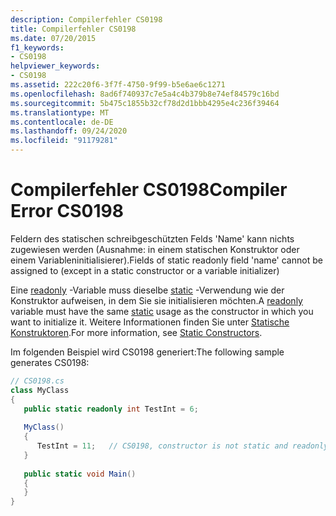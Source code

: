 ```yaml
---
description: Compilerfehler CS0198
title: Compilerfehler CS0198
ms.date: 07/20/2015
f1_keywords:
- CS0198
helpviewer_keywords:
- CS0198
ms.assetid: 222c20f6-3f7f-4750-9f99-b5e6ae6c1271
ms.openlocfilehash: 8ad6f740937c7e5a4c4b379b8e74ef84579c16bd
ms.sourcegitcommit: 5b475c1855b32cf78d2d1bbb4295e4c236f39464
ms.translationtype: MT
ms.contentlocale: de-DE
ms.lasthandoff: 09/24/2020
ms.locfileid: "91179281"
---
```

# <a name="compiler-error-cs0198"></a><span data-ttu-id="c3a39-103">Compilerfehler CS0198</span><span class="sxs-lookup"><span data-stu-id="c3a39-103">Compiler Error CS0198</span></span>

<span data-ttu-id="c3a39-104">Feldern des statischen schreibgeschützten Felds 'Name' kann nichts zugewiesen werden (Ausnahme: in einem statischen Konstruktor oder einem Variableninitialisierer).</span><span class="sxs-lookup"><span data-stu-id="c3a39-104">Fields of static readonly field 'name' cannot be assigned to (except in a static constructor or a variable initializer)</span></span>  
  
 <span data-ttu-id="c3a39-105">Eine [readonly](../language-reference/keywords/readonly.md) -Variable muss dieselbe [static](../language-reference/keywords/static.md) -Verwendung wie der Konstruktor aufweisen, in dem Sie sie initialisieren möchten.</span><span class="sxs-lookup"><span data-stu-id="c3a39-105">A [readonly](../language-reference/keywords/readonly.md) variable must have the same [static](../language-reference/keywords/static.md) usage as the constructor in which you want to initialize it.</span></span> <span data-ttu-id="c3a39-106">Weitere Informationen finden Sie unter [Statische Konstruktoren](../programming-guide/classes-and-structs/static-constructors.md).</span><span class="sxs-lookup"><span data-stu-id="c3a39-106">For more information, see [Static Constructors](../programming-guide/classes-and-structs/static-constructors.md).</span></span>  
  
 <span data-ttu-id="c3a39-107">Im folgenden Beispiel wird CS0198 generiert:</span><span class="sxs-lookup"><span data-stu-id="c3a39-107">The following sample generates CS0198:</span></span>  
  
```csharp  
// CS0198.cs  
class MyClass  
{  
   public static readonly int TestInt = 6;  
  
   MyClass()  
   {  
      TestInt = 11;   // CS0198, constructor is not static and readonly field is  
   }  
  
   public static void Main()  
   {  
   }  
}  
```
